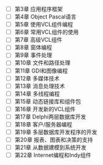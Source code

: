 - [ ] 第3章 应用程序框架
- [ ] 第4章 Object Pascal语言
- [ ] 第5章 使用VCL组件编程
- [ ] 第6章 常用VCL组件的使用
- [ ] 第7章 高级VCL组件
- [ ] 第8章 窗体编程
- [ ] 第9章 事件处理
- [ ] 第10章 文件和路径处理
- [ ] 第11章 GDI和图像编程
- [ ] 第12章 多媒体技术
- [ ] 第13章 消息处理技术
- [ ] 第14章 多线程编程
- [ ] 第15章 动态链接库和组件包
- [ ] 第16章 开发新的VCL组件
- [ ] 第17章 Delphi两层数据库开发
- [ ] 第18章 客户/服务器编程
- [ ] 第19章 多层数据库开发程序的开发
- [ ] 第20章 报表、图表和决策的支持
- [ ] 第21章 从数据建模到系统开发
- [ ] 第22章 Internet编程和Indy组件
